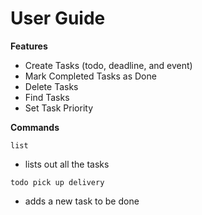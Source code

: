 # User Guide

**Features**
 
* Create Tasks (todo, deadline, and event)
* Mark Completed Tasks as Done
* Delete Tasks
* Find Tasks
* Set Task Priority

**Commands**
```
list
```
* lists out all the tasks


```
todo pick up delivery
```
* adds a new task to be done

